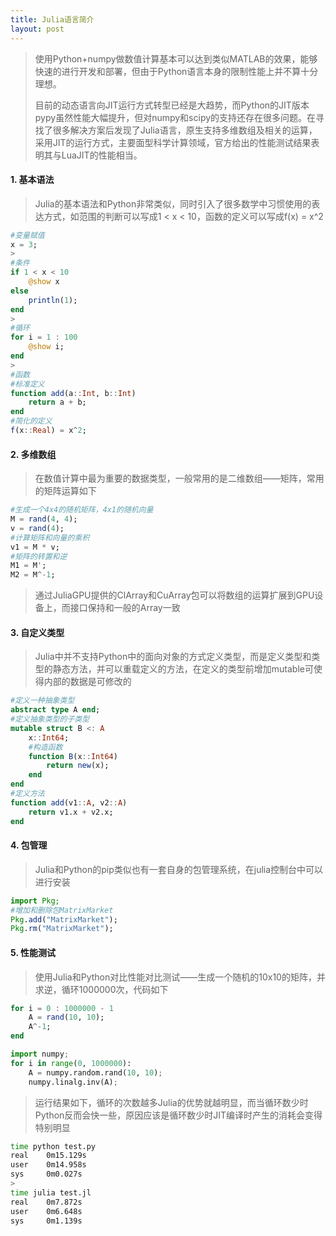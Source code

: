 ```yaml
---
title: Julia语言简介
layout: post
---
```


> 使用Python+numpy做数值计算基本可以达到类似MATLAB的效果，能够快速的进行开发和部署，但由于Python语言本身的限制性能上并不算十分理想。
>
> 目前的动态语言向JIT运行方式转型已经是大趋势，而Python的JIT版本pypy虽然性能大幅提升，但对numpy和scipy的支持还存在很多问题。在寻找了很多解决方案后发现了Julia语言，原生支持多维数组及相关的运算，采用JIT的运行方式，主要面型科学计算领域，官方给出的性能测试结果表明其与LuaJIT的性能相当。

#### 1. 基本语法

> Julia的基本语法和Python非常类似，同时引入了很多数学中习惯使用的表达方式，如范围的判断可以写成1 < x < 10，函数的定义可以写成f(x) = x^2 
>
```julia
#变量赋值
x = 3;
>
#条件
if 1 < x < 10
    @show x
else
    println(1);
end
>
#循环
for i = 1 : 100
    @show i;
end
>
#函数
#标准定义
function add(a::Int, b::Int)
    return a + b;
end
#简化的定义
f(x::Real) = x^2;
```

#### 2. 多维数组

> 在数值计算中最为重要的数据类型，一般常用的是二维数组——矩阵，常用的矩阵运算如下
>
```julia
#生成一个4x4的随机矩阵，4x1的随机向量
M = rand(4, 4);
v = rand(4);
#计算矩阵和向量的乘积
v1 = M * v;
#矩阵的转置和逆
M1 = M';
M2 = M^-1;
```
> 通过JuliaGPU提供的ClArray和CuArray包可以将数组的运算扩展到GPU设备上，而接口保持和一般的Array一致

#### 3. 自定义类型

> Julia中并不支持Python中的面向对象的方式定义类型，而是定义类型和类型的静态方法，并可以重载定义的方法，在定义的类型前增加mutable可使得内部的数据是可修改的
>
```julia
#定义一种抽象类型
abstract type A end;
#定义抽象类型的子类型
mutable struct B <: A
    x::Int64;
    #构造函数
    function B(x::Int64)
        return new(x);
    end
end
#定义方法
function add(v1::A, v2::A)
    return v1.x + v2.x;
end
```

#### 4. 包管理

> Julia和Python的pip类似也有一套自身的包管理系统，在julia控制台中可以进行安装
>
```julia
import Pkg;
#增加和删除包MatrixMarket
Pkg.add("MatrixMarket");
Pkg.rm("MatrixMarket");
```

#### 5. 性能测试

> 使用Julia和Python对比性能对比测试——生成一个随机的10x10的矩阵，并求逆，循环1000000次，代码如下
```julia
for i = 0 : 1000000 - 1
    A = rand(10, 10);
    A^-1;
end
```
```python
import numpy;
for i in range(0, 1000000):
    A = numpy.random.rand(10, 10);
    numpy.linalg.inv(A);
```
> 运行结果如下，循环的次数越多Julia的优势就越明显，而当循环数少时Python反而会快一些，原因应该是循环数少时JIT编译时产生的消耗会变得特别明显
```bash
time python test.py
real    0m15.129s
user    0m14.958s
sys     0m0.027s
>
time julia test.jl
real    0m7.872s
user    0m6.648s
sys     0m1.139s
```
